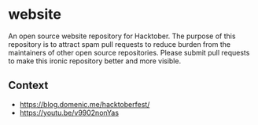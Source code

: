 # website
An open source website repository for Hacktober. The purpose of this repository is to attract spam pull requests to reduce burden from the maintainers of other open source repositories. Please submit pull requests to make this ironic repository better and more visible.

## Context
- https://blog.domenic.me/hacktoberfest/
- https://youtu.be/v9902nonYas

